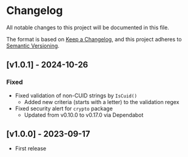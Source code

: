 # Changelog

All notable changes to this project will be documented in this file.

The format is based on [Keep a Changelog](https://keepachangelog.com/en/1.1.0/),
and this project adheres to [Semantic Versioning](https://semver.org/spec/v2.0.0.html).

## [v1.0.1] - 2024-10-26

### Fixed

- Fixed validation of non-CUID strings by `IsCuid()`
  - Added new criteria (starts with a letter) to the validation regex
- Fixed security alert for `crypto` package
  - Updated from v0.10.0 to v0.17.0 via Dependabot

## [v1.0.0] - 2023-09-17

- First release
